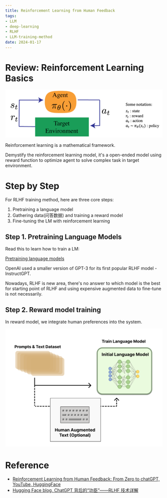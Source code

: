 ```yaml
---
title: Reinforcement Learning from Human Feedback
tags:
- LLM
- deep-learning
- RLHF
- LLM-training-method
date: 2024-01-17
---
```



# Review: Reinforcement Learning Basics

![](computer_sci/deep_learning_and_machine_learning/LLM/train/attachments/Pasted%20image%2020230628145009.png)


Reinforcement learning is a mathematical framework. 

Demystify the reinforcement learning model, it's a open-ended model using reward function to optimize agent to solve complex task in target environment. 

<!---
# Origins of RLHF

## Pre Deep RL

![](Deep_Learning_And_Machine_Learning/LLM/train/attachments/Pasted%20image%2020230628160836.png)


Before, Deep RL don't use neural network to represent policy. What this system did was a machine learning system that created a policy by having humans label the actions that an agent took as being kind of correct or incorrect. This was just a simple decision rule where humans labeled every actions as good or bad.  This was essentially a reward model and a policy put together.

## For Deep RL

![](Deep_Learning_And_Machine_Learning/LLM/train/attachments/Pasted%20image%2020230628161627.png)

--->

# Step by Step

For RLHF training method, here are three core steps:

1. Pretraining a language model
2. Gathering data(问答数据) and training a reward model
3. Fine-tuning the LM with reinforcement learning

## Step 1. Pretraining Language Models

Read this to learn how to train a LM:

[Pretraining language models](computer_sci/deep_learning_and_machine_learning/LLM/train/train_LLM.md)

OpenAI used a smaller version of GPT-3 for its first popular RLHF model - InstructGPT.

Nowadays, RLHF is new area, there's no answer to which model is the best for starting point of RLHF and using expensive augmented data to fine-tune is not necessarily.

## Step 2. Reward model training

In reward model, we integrate human preferences into the system. 

![](computer_sci/deep_learning_and_machine_learning/LLM/train/attachments/Pasted%20image%2020230629145231.png)



# Reference

* [Reinforcement Learning from Human Feedback: From Zero to chatGPT, YouTube, HuggingFace](https://www.youtube.com/watch?v=2MBJOuVq380)
* [Hugging Face blog, ChatGPT 背后的“功臣”——RLHF 技术详解](https://huggingface.co/blog/zh/rlhf)